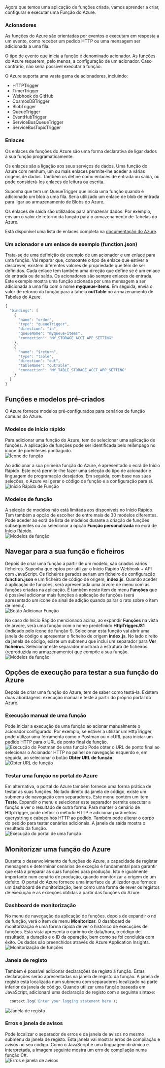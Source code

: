 Agora que temos uma aplicação de funções criada, vamos aprender a criar, configurar e executar uma Função do Azure.

### <a name="triggers"></a>Acionadores
As funções do Azure são orientadas por eventos e executam em resposta a um evento, como receber um pedido HTTP ou uma mensagem ser adicionada a uma fila. 

O tipo de evento que inicia a função é denominado acionador. As funções do Azure requerem, pelo menos, a configuração de um acionador. Caso contrário, não seria possível executar a função.

 O Azure suporta uma vasta gama de acionadores, incluindo:
* HTTPTrigger
* TimerTrigger
* Webhook do GitHub
* CosmosDBTrigger
* BlobTrigger
* QueueTrigger
* EventHubTrigger
* ServiceBusQueueTrigger
* ServiceBusTopicTrigger

### <a name="bindings"></a>Enlaces
Os enlaces de funções do Azure são uma forma declarativa de ligar dados à sua função programaticamente.

Os enlaces são a ligação aos seus serviços de dados. Uma função do Azure com nenhum, um ou mais enlaces permite-lhe aceder a várias origens de dados. Também os define como enlaces de entrada ou saída, ou pode considerá-los enlaces de leitura ou escrita.

Suponha que tem um QueueTrigger que inicia uma função quando é adicionado um blob a uma fila. Seria utilizado um enlace de blob de entrada para ligar ao armazenamento de Blobs do Azure. 

Os enlaces de saída são utilizados para armazenar dados. Por exemplo, enviam o valor de retorno da função para o armazenamento de Tabelas do Azure.

Está disponível uma lista de enlaces completa na [documentação do Azure](https://docs.microsoft.com/azure/azure-functions/functions-triggers-bindings#supported-bindings).

### <a name="a-sample-trigger-and-binding-functionjson"></a>Um acionador e um enlace de exemplo (function.json)
Trata-se de uma definição de exemplo de um acionador e um enlace para uma função. Vai reparar que, consoante o tipo de enlace que estiver a descrever, existem diferentes valores de propriedade que têm de ser definidos. Cada enlace tem também uma direção que define se é um enlace de entrada ou de saída. Os acionadores são sempre enlaces de entrada. Este exemplo mostra uma função acionada por uma mensagem a ser adicionada a uma fila com o nome **myqueue-items**. Em seguida, envia o valor de retorno da função para a tabela **outTable** no armazenamento de Tabelas do Azure.

```javascript
{
  "bindings": [
    {
      "name": "order",
      "type": "queueTrigger",
      "direction": "in",
      "queueName": "myqueue-items",
      "connection": "MY_STORAGE_ACCT_APP_SETTING"
    },
    {
      "name": "$return",
      "type": "table",
      "direction": "out",
      "tableName": "outTable",
      "connection": "MY_TABLE_STORAGE_ACCT_APP_SETTING"
    }
  ]
}
```
## <a name="premade-functions-and-templates"></a>Funções e modelos pré-criados
O Azure fornece modelos pré-configurados para cenários de função comuns do Azure.

### <a name="quickstart-templates"></a>Modelos de início rápido
Para adicionar uma função do Azure, tem de selecionar uma aplicação de funções. A aplicação de funções pode ser identificada pelo relâmpago no ícone de parênteses pontiagudo.  
![Ícone de função](../images/5-function-icon.png)

Ao adicionar a sua primeira função do Azure, é apresentado o ecrã de Início Rápido. Este ecrã permite-lhe fazer uma seleção do tipo de acionador e linguagem de programação desejados. Em seguida, com base nas suas seleções, o Azure vai gerar o código de função e a configuração para si.  
![Início Rápido de Função](../images/5-quickstart-form.png)

### <a name="function-templates"></a>Modelos de função
A seleção de modelos não está limitada aos disponíveis no Início Rápido. Tem também a opção de escolher de entre mais de 30 modelos diferentes. Pode aceder ao ecrã de lista de modelos durante a criação de funções subsequentes ou ao selecionar a opção **Função personalizada** no ecrã de Início Rápido.  
![Modelos de função](../images/5-template-list.png)

## <a name="navigating-to-your-function-and-files"></a>Navegar para a sua função e ficheiros
Depois de criar uma função a partir de um modelo, são criados vários ficheiros. Suponha que optou por utilizar o Início Rápido Webhook + API com JavaScript. Os ficheiros gerados seriam um ficheiro de configuração **function.json** e um ficheiro de código de origem, **index.js**. Quando aceder à aplicação de funções, será apresentada uma árvore de menu com as funções criadas na aplicação. É também neste item de menu **Funções** que é possível adicionar mais funções à aplicação de funções (será apresentado um ícone de sinal de adição quando pairar o rato sobre o item de menu).  
![Botão Adicionar Função](../images/5-function-add-button.png) 

No caso do Início Rápido mencionado acima, ao expandir **Funções** na vista de árvore, verá uma função com o nome predefinido **HttpTriggerJS1** (indicado pelo ícone de função f). Selecionar esta função vai abrir uma janela de código e apresentar o ficheiro de origem **index.js**. No lado direito da janela de código, existe um submenu que inclui um separador para **Ver ficheiros**. Selecionar este separador mostrará a estrutura de ficheiros (reproduzida no armazenamento) que compõe a sua função.  
![Modelos de função](../images/5-file-navigation.png)

## <a name="execution-options-for-testing-your-azure-function"></a>Opções de execução para testar a sua função do Azure
Depois de criar uma função do Azure, tem de saber como testá-la. Existem duas abordagens: execução manual e teste a partir do próprio portal do Azure.

### <a name="manual-execution-of-a-function"></a>Execução manual de uma função
Pode iniciar a execução de uma função ao acionar manualmente o acionador configurado. Por exemplo, se estiver a utilizar um HttpTrigger, pode utilizar uma ferramenta como o Postman ou o cURL para iniciar um pedido HTTP para o URL de ponto final de função.  
![Execução do Postman de uma função](../images/5-postman-execution.png) Pode obter o URL de ponto final ao selecionar o Acionador HTTP no painel de navegação esquerdo e, em seguida, ao selecionar o botão **Obter URL de função**.  
![Obter URL de função](../images/5-get-function-url.png)

### <a name="testing-a-function-in-the-azure-portal"></a>Testar uma função no portal do Azure
Em alternativa, o portal do Azure também fornece uma forma prática de testar as suas funções. No lado direito da janela de código, existe um submenu de navegação com separadores. Este menu contém um item **Teste**. Expandir o menu e selecionar este separador permite executar a função e ver o resultado de outra forma. Para manter o cenário de HttpTrigger, pode definir o método HTTP e adicionar parâmetros querystring e cabeçalhos HTTP ao pedido. Também pode alterar o corpo do pedido para testar cenários adicionais. A janela de saída mostra o resultado da função.  
![Execução do portal de uma função](../images/5-portal-execution.png)

## <a name="monitoring-an-azure-function"></a>Monitorizar uma função do Azure
Durante o desenvolvimento de funções do Azure, a capacidade de registar mensagens e determinar cenários de exceção é fundamental para garantir que está a preparar as suas funções para produção. Isto é igualmente importante num cenário de produção, quando monitorizar a origem de um defeito. O portal do Azure fornece uma interface de utilizador que fornece um dashboard de monitorização, bem como uma forma de rever os registos de execução e as exceções obtidas a partir das funções do Azure.

### <a name="monitoring-dashboard"></a>Dashboard de monitorização
No menu de navegação da aplicação de funções, depois de expandir o nó de função, verá o item de menu **Monitorizar**. O dashboard de monitorização é uma forma rápida de ver o histórico de execuções de funções. Esta vista apresenta o carimbo de data/hora, o código de resultado, a duração e o ID da operação, bem como se foi concluída com êxito. Os dados são preenchidos através do Azure Application Insights.  
![Monitorização de funções](../images/5-monitor-function.png)

### <a name="log-window"></a>Janela de registo
Também é possível adicionar declarações de registo à função. Estas declarações serão apresentadas na janela de registo da função. A janela de registo está localizada num submenu com separadores localizado na parte inferior da janela de código. Quando utilizar uma função baseada em JavaScript, adicionará uma declaração de registo com a seguinte sintaxe:
```javascript
  context.log('Enter your logging statement here');
```  
![Janela de registo](../images/5-log-window.png)

### <a name="errors-and-warnings-window"></a>Erros e janela de avisos
Pode localizar o separador de erros e da janela de avisos no mesmo submenu da janela de registo. Esta janela vai mostrar erros de compilação e avisos no seu código. Como o JavaScript é uma linguagem dinâmica e interpretada, a imagem seguinte mostra um erro de compilação numa função C#.  
![Erros e janela de avisos](../images/5-errors-window.png)
